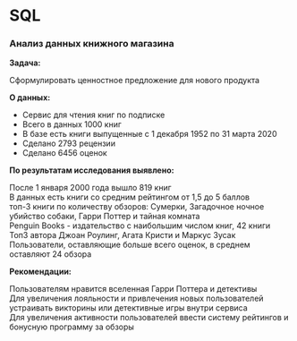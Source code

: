 # SQL
### Анализ данных книжного магазина
**Задача:**  

Сформулировать ценностное предложение для нового продукта

**О данных:**

- Сервис для чтения книг по подписке
- Всего в данных 1000 книг
- В базе есть книги выпущенные с 1 декабря 1952 по 31 марта 2020
- Сделано 2793 рецензии
- Сделано 6456 оценок

**По результатам исследования выявлено:**

После 1 января 2000 года вышло 819 книг  
В данных есть книги со средним рейтингом от 1,5 до 5 баллов  
топ-3 книги по количеству обзоров: Сумерки, Загадочное ночное убийство собаки, Гарри Поттер и тайная комната  
Penguin Books - издательство с наибольшим числом книг, 42 книги  
Топ3 автора Джоан Роулинг, Агата Кристи и Маркус Зусак  
Пользователи, оставляющие больше всего оценок, в среднем оставляют 24 обзора   

**Рекомендации:**

Пользователям нравится вселенная Гарри Поттера и детективы  
Для увеличения лояльности и привлечения новых пользователей устраивать викторины или детективные игры внутри сервиса  
Для увеличения активности пользователей ввести систему рейтингов и бонусную программу за обзоры  
